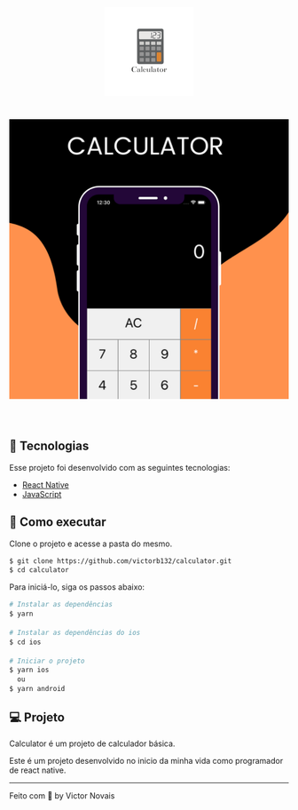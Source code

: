 <p align="center">
  <img alt="Calculator" src=".github/logo.png" width="160px">
</p>

<h1 align="center">
    <img alt="Calculator" src=".github/cover.png" />
</h1>

<br>

## 🧪 Tecnologias

Esse projeto foi desenvolvido com as seguintes tecnologias:

- [React Native](https://reactnative.dev/)
- [JavaScript](https://www.javascript.com/)

## 🚀 Como executar

Clone o projeto e acesse a pasta do mesmo.

```bash
$ git clone https://github.com/victorb132/calculator.git
$ cd calculator
```

Para iniciá-lo, siga os passos abaixo:
```bash
# Instalar as dependências
$ yarn

# Instalar as dependências do ios
$ cd ios

# Iniciar o projeto
$ yarn ios
  ou
$ yarn android
```

## 💻 Projeto

Calculator é um projeto de calculador básica. 

Este é um projeto desenvolvido no inicio da minha vida como programador de react native.

---

Feito com 💜 by Victor Novais
